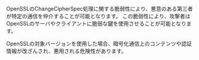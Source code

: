 OpenSSLのChangeCipherSpec処理に関する脆弱性により、悪意のある第三者が特定の通信を仲介することが可能となります。
この脆弱性により、攻撃者はOpenSSLのサーバやクライアントに脆弱な鍵を使用させることが可能となります。

OpenSSLの対象バージョンを使用した場合、暗号化通信上のコンテンツや認証情報が改ざんされ、悪用される危険性があります。